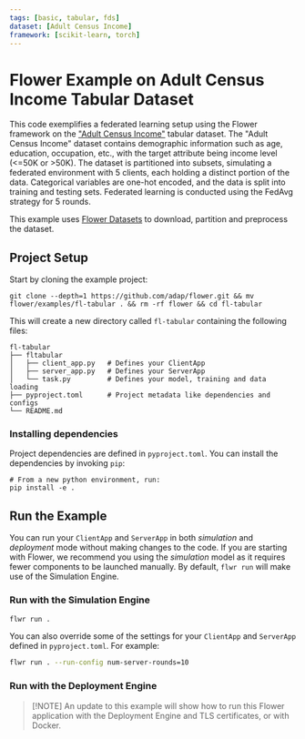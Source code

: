 ```yaml
---
tags: [basic, tabular, fds]
dataset: [Adult Census Income]
framework: [scikit-learn, torch]
---
```


# Flower Example on Adult Census Income Tabular Dataset

This code exemplifies a federated learning setup using the Flower framework on the ["Adult Census Income"](https://huggingface.co/datasets/scikit-learn/adult-census-income) tabular dataset. The "Adult Census Income" dataset contains demographic information such as age, education, occupation, etc., with the target attribute being income level (\<=50K or >50K). The dataset is partitioned into subsets, simulating a federated environment with 5 clients, each holding a distinct portion of the data. Categorical variables are one-hot encoded, and the data is split into training and testing sets. Federated learning is conducted using the FedAvg strategy for 5 rounds.

This example uses [Flower Datasets](https://flower.ai/docs/datasets/) to download, partition and preprocess the dataset.

## Project Setup

Start by cloning the example project:

```shell
git clone --depth=1 https://github.com/adap/flower.git && mv flower/examples/fl-tabular . && rm -rf flower && cd fl-tabular
```

This will create a new directory called `fl-tabular` containing the following files:

```shell
fl-tabular
├── fltabular
│   ├── client_app.py   # Defines your ClientApp
│   ├── server_app.py   # Defines your ServerApp
│   └── task.py         # Defines your model, training and data loading
├── pyproject.toml      # Project metadata like dependencies and configs
└── README.md
```

### Installing dependencies

Project dependencies are defined in `pyproject.toml`.
You can install the dependencies by invoking `pip`:

```shell
# From a new python environment, run:
pip install -e .
```

## Run the Example

You can run your `ClientApp` and `ServerApp` in both _simulation_ and
_deployment_ mode without making changes to the code. If you are starting
with Flower, we recommend you using the _simulation_ model as it requires
fewer components to be launched manually. By default, `flwr run` will make use of the Simulation Engine.

### Run with the Simulation Engine

```bash
flwr run .
```

You can also override some of the settings for your `ClientApp` and `ServerApp` defined in `pyproject.toml`. For example:

```bash
flwr run . --run-config num-server-rounds=10
```

### Run with the Deployment Engine

> \[!NOTE\]
> An update to this example will show how to run this Flower application with the Deployment Engine and TLS certificates, or with Docker.
